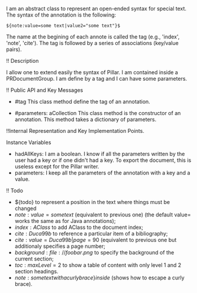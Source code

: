 I am an abstract class to represent an open-ended syntax for special text. The syntax of the annotation is the following: 

	${note:value=some text|value2="some text"}$

The name at the begining of each annote is called the tag (e.g., 'index', 'note', 'cite'). The tag is followed by a series of associations (key/value pairs).

!! Description

I allow one to extend easily the syntax of Pillar. I am contained inside a PRDocumentGroup. I am define by a tag and I can have some parameters.

!! Public API and Key Messages
- #tag This class method define the tag of an annotation.

- #parameters: aCollection   This class method is the constructor of an annotation. This method takes a dictionary of parameters.

!!Internal Representation and Key Implementation Points.
 
Instance Variables
-	hadAllKeys:	I am a boolean. I  know if all the parameters written by the user had a key or if one didn't had a key. To export the document, this is useless except for the Pillar writer.
-	parameters:	I  keep all the parameters of the annotation with a key and a value.
			



!! Todo


- ${todo} to represent a position in the text where things must be changed
- ${note:value=some text}$ (equivalent to previous one) (the default value= works the same as for Java annotations);
- ${index:AClass}$ to add AClass to the document index;
- ${cite:Duca99b}$ to reference a particular item of a bibliography;
- ${cite:value=Duca99b|page=90}$ (equivalent to previous one but additionaly specifies a page number;
- ${background:file://foobar.png}$ to specify the background of the current section;
- ${toc:maxLevel=2}$ to show a table of content with only level 1 and 2 section headings.
- ${note:some text with a curly brace \} inside}$ (shows how to escape a curly brace).